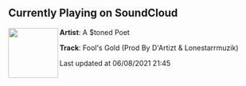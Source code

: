 ## Currently Playing on SoundCloud

[<img align="left" width="100" src="https://i1.sndcdn.com/artworks-000487283625-n2fjn4-t500x500.jpg">](https://soundcloud.com/astonedpoet/fools-gold)

**Artist**: A $toned Poet 

**Track**: Fool's Gold (Prod By D'Artizt & Lonestarrmuzik)

Last updated at 06/08/2021 21:45
